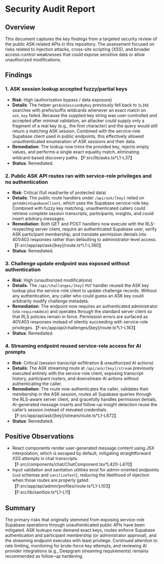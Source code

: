 # Security Audit Report

## Overview
This document captures the key findings from a targeted security review of the public ASK-related APIs in this repository. The assessment focused on risks related to injection attacks, cross-site scripting (XSS), and broader access-control weaknesses that could expose sensitive data or allow unauthorized modifications.

## Findings

### 1. ASK session lookup accepted fuzzy/partial keys
* **Risk**: High (authorization bypass / data exposure)
* **Details**: The helper `getAskSessionByKey` previously fell back to `ILIKE` searches with prefix/suffix wildcards whenever an exact match on `ask_key` failed. Because the supplied key string was user-controlled and accepted after minimal validation, an attacker could supply only a fragment of a real key (e.g., the first character) and the query would still return a matching ASK session. Combined with the service-role Supabase client used in public endpoints, this effectively allowed unauthenticated enumeration of ASK sessions and their data.
* **Remediation**: The lookup now trims the provided key, rejects empty values, and performs a single exact equality match, eliminating wildcard-based discovery paths.【F:src/lib/asks.ts†L1-L37】
* **Status**: Remediated.

### 2. Public ASK API routes ran with service-role privileges and no authentication
* **Risk**: Critical (full read/write of protected data)
* **Details**: The public route handlers under `/api/ask/[key]` relied on `getAdminSupabaseClient`, which uses the Supabase service-role key. Combined with fuzzy key matching, unauthenticated callers could retrieve complete session transcripts, participants, insights, and could insert arbitrary messages.
* **Remediation**: Both GET and POST handlers now execute with the RLS-respecting server client, require an authenticated Supabase user, verify ASK participant membership, and translate permission denials into 401/403 responses rather than defaulting to administrator-level access.【F:src/app/api/ask/[key]/route.ts†L1-L360】
* **Status**: Remediated.

### 3. Challenge update endpoint was exposed without authentication
* **Risk**: High (unauthorized modifications)
* **Details**: The `/api/challenges/[key]` `PUT` handler reused the ASK key lookup plus the service-role client to update challenge records. Without any authentication, any caller who could guess an ASK key could arbitrarily modify challenge metadata.
* **Remediation**: The endpoint now requires an authenticated administrator (via `requireAdmin`) and operates through the standard server client so that RLS policies remain in force. Permission errors are surfaced as 401/403 responses instead of silently succeeding with service-role privileges.【F:src/app/api/challenges/[key]/route.ts†L1-L163】
* **Status**: Remediated.

### 4. Streaming endpoint reused service-role access for AI prompts
* **Risk**: Critical (session transcript exfiltration & unauthorized AI actions)
* **Details**: The ASK streaming route at `/api/ask/[key]/stream` previously executed entirely with the service-role client, exposing transcript history, participant rosters, and downstream AI actions without authenticating the caller.
* **Remediation**: The route now authenticates the caller, validates their membership in the ASK session, routes all Supabase queries through the RLS-aware server client, and gracefully handles permission denials. AI-generated message inserts and follow-up insight detection reuse the caller’s session instead of elevated credentials.【F:src/app/api/ask/[key]/stream/route.ts†L1-L672】
* **Status**: Remediated.

## Positive Observations
* React components render user-generated message content using JSX interpolation, which is escaped by default, mitigating straightforward XSS attempts in chat transcripts.【F:src/components/chat/ChatComponent.tsx†L420-L470】
* Input validation and sanitation utilities exist for admin-oriented endpoints (`zod` schemas and `sanitizeText`), reducing the likelihood of injection when those routes are properly gated.【F:src/app/api/admin/profiles/route.ts†L1-L103】【F:src/lib/sanitize.ts†L1-L11】

## Summary
The primary risks that originally stemmed from exposing service-role Supabase operations through unauthenticated public APIs have been mitigated. ASK lookups now demand exact keys, routes enforce Supabase authentication and participant membership (or administrator approval), and the streaming endpoint executes with least privilege. Continued attention to rate limiting, monitoring for brute-force key attempts, and reviewing AI provider integrations (e.g., Deepgram streaming requirements) remains recommended as follow-up hardening.
